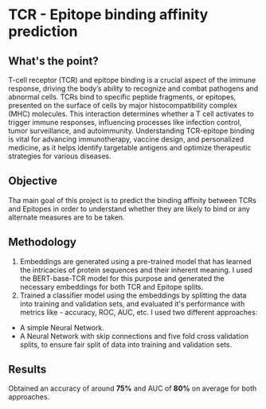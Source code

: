 # TCR - Epitope binding affinity prediction

## What's the point?

T-cell receptor (TCR) and epitope binding is a crucial aspect of the immune response, driving the body’s ability to recognize and combat pathogens and abnormal cells. TCRs bind to specific peptide fragments, or epitopes, presented on the surface of cells by major histocompatibility complex (MHC) molecules. This interaction determines whether a T cell activates to trigger immune responses, influencing processes like infection control, tumor surveillance, and autoimmunity. Understanding TCR-epitope binding is vital for advancing immunotherapy, vaccine design, and personalized medicine, as it helps identify targetable antigens and optimize therapeutic strategies for various diseases.

## Objective
Tha main goal of this project is to predict the binding affinity between TCRs and Epitopes in order to understand whether they are likely to bind or any alternate measures are to be taken.

## Methodology

1) Embeddings are generated using a pre-trained model that has learned the intricacies of protein sequences and their inherent meaning. I used the BERT-base-TCR model for this purpose and generated the necessary embeddings for both TCR and Epitope splits.
2) Trained a classifier model using the embeddings by splitting the data into training and validation sets, and evaluated it's performance with metrics like - accuracy, ROC, AUC, etc. I used two different approaches:
- A simple Neural Network.
- A Neural Network with skip connections and five fold cross validation splits, to ensure fair split of data into training and validation sets.

## Results

Obtained an accuracy of around **75%** and AUC of **80%** on average for both approaches. 

  
